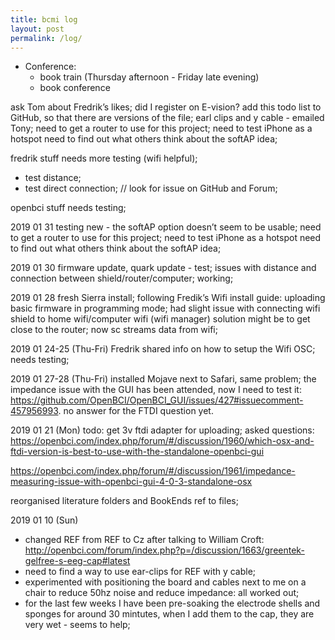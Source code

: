 ```yaml
---
title: bcmi log
layout: post
permalink: /log/
---
```


* Conference:
	* book train (Thursday afternoon -  Friday late evening)
	* book conference

ask Tom about Fredrik’s likes;
did I register on E-vision?
add this todo list to GitHub, so that there are versions of the file;
earl clips and y cable - emailed Tony;
need to get a router to use for this project;
need to test iPhone as a hotspot
need to find out what others think about the softAP idea;

fredrik stuff needs more testing (wifi helpful);
- test distance;
- test direct connection;
// look for issue on GitHub and Forum;

openbci stuff needs testing;


2019 01 31
testing new - the softAP option doesn’t seem to be usable;
need to get a router to use for this project;
need to test iPhone as a hotspot
need to find out what others think about the softAP idea;


2019 01 30
firmware update, quark update - test;
issues with distance and connection between shield/router/computer;
working;

2019 01 28
fresh Sierra install;
following Fredik’s Wifi install guide:
uploading basic firmware in programming mode;
had slight issue with connecting wifi shield to home wifi/computer wifi (wifi manager) solution might be to get close to the router;
now sc streams data from wifi;



2019 01 24-25 (Thu-Fri)
Fredrik shared info on how to setup the Wifi OSC;
needs testing;

2019 01 27-28 (Thu-Fri)
installed Mojave next to Safari, same problem;
the impedance issue with the GUI has been attended, now I need to test it:
https://github.com/OpenBCI/OpenBCI_GUI/issues/427#issuecomment-457956993.
no answer for the FTDI question yet.


2019 01 21 (Mon)
todo:
get 3v ftdi adapter for uploading;
asked questions:
https://openbci.com/index.php/forum/#/discussion/1960/which-osx-and-ftdi-version-is-best-to-use-with-the-standalone-openbci-gui

https://openbci.com/index.php/forum/#/discussion/1961/impedance-measuring-issue-with-openbci-gui-4-0-3-standalone-osx

reorganised literature folders and BookEnds ref to files;

2019 01 10 (Sun)
* changed REF from REF to Cz after talking to William Croft:
http://openbci.com/forum/index.php?p=/discussion/1663/greentek-gelfree-s-eeg-cap#latest
* need to find a way to use ear-clips for REF with y cable;
* experimented with positioning the board and cables next to me on a chair to reduce 50hz noise and reduce impedance: all worked out;
* for the last few weeks I have been pre-soaking the electrode shells and sponges for around 30 mintutes, when I add them to the cap, they are very wet - seems to help;

